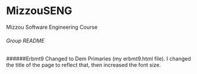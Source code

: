 # MizzouSENG
Mizzou Software Engineering Course

###### Group README

######Erbmt9
Changed to Dem Primaries (my erbmt9.html file). I changed the title of the page to reflect that, then increased the font size.

